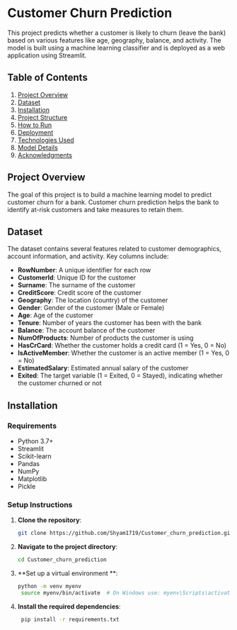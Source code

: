 # Customer Churn Prediction

This project predicts whether a customer is likely to churn (leave the bank) based on various features like age, geography, balance, and activity. The model is built using a machine learning classifier and is deployed as a web application using Streamlit.

## Table of Contents
1. [Project Overview](#project-overview)
2. [Dataset](#dataset)
3. [Installation](#installation)
4. [Project Structure](#project-structure)
5. [How to Run](#how-to-run)
6. [Deployment](#deployment)
7. [Technologies Used](#technologies-used)
8. [Model Details](#model-details)
9. [Acknowledgments](#acknowledgments)

## Project Overview
The goal of this project is to build a machine learning model to predict customer churn for a bank. Customer churn prediction helps the bank to identify at-risk customers and take measures to retain them.

## Dataset

The dataset contains several features related to customer demographics, account information, and activity. Key columns include:

- **RowNumber**: A unique identifier for each row
- **CustomerId**: Unique ID for the customer
- **Surname**: The surname of the customer
- **CreditScore**: Credit score of the customer
- **Geography**: The location (country) of the customer
- **Gender**: Gender of the customer (Male or Female)
- **Age**: Age of the customer
- **Tenure**: Number of years the customer has been with the bank
- **Balance**: The account balance of the customer
- **NumOfProducts**: Number of products the customer is using
- **HasCrCard**: Whether the customer holds a credit card (1 = Yes, 0 = No)
- **IsActiveMember**: Whether the customer is an active member (1 = Yes, 0 = No)
- **EstimatedSalary**: Estimated annual salary of the customer
- **Exited**: The target variable (1 = Exited, 0 = Stayed), indicating whether the customer churned or not

## Installation

### Requirements
- Python 3.7+
- Streamlit
- Scikit-learn
- Pandas
- NumPy
- Matplotlib
- Pickle

### Setup Instructions

1. **Clone the repository**:
   ```bash
   git clone https://github.com/Shyam1719/Customer_churn_prediction.git
2. **Navigate to the project directory**:
   ```bash
   cd Customer_churn_prediction
3. **Set up a virtual environment **:
   ```bash
   python -m venv myenv
    source myenv/bin/activate  # On Windows use: myenv\Scripts\activate
4. **Install the required dependencies**:
   ```bash
    pip install -r requirements.txt
